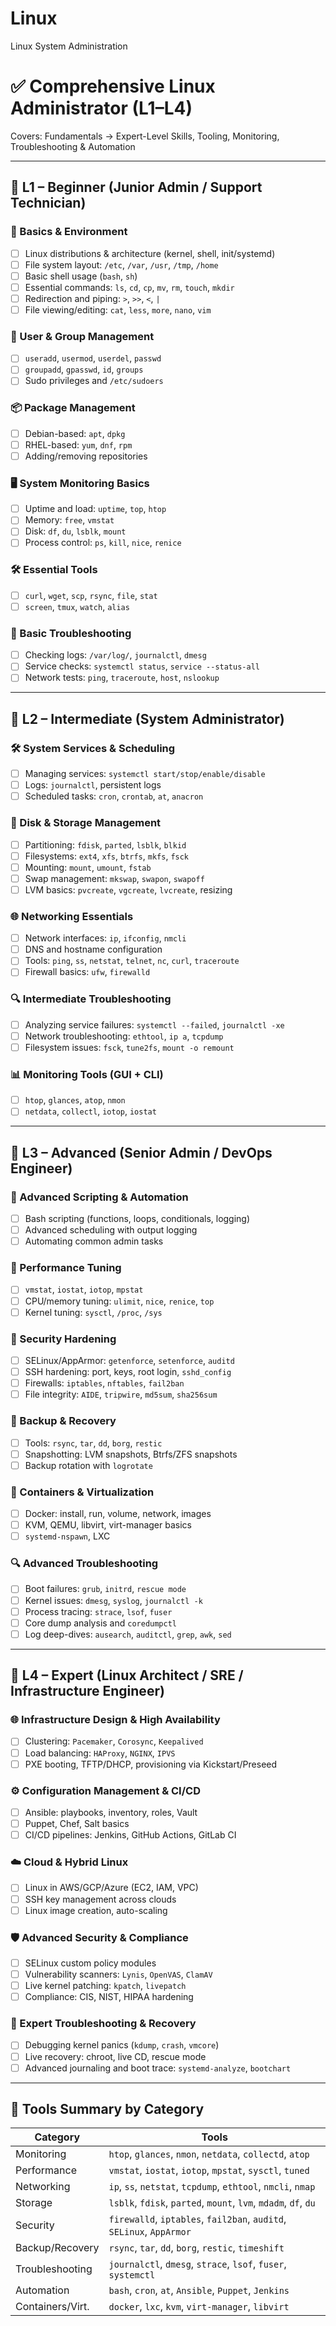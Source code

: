 # Linux
Linux System Administration 

# ✅ Comprehensive Linux Administrator  (L1–L4)

Covers: Fundamentals → Expert-Level Skills, Tooling, Monitoring, Troubleshooting & Automation

---

## 🔹 L1 – Beginner (Junior Admin / Support Technician)

### 📘 Basics & Environment
- [ ] Linux distributions & architecture (kernel, shell, init/systemd)
- [ ] File system layout: `/etc`, `/var`, `/usr`, `/tmp`, `/home`
- [ ] Basic shell usage (`bash`, `sh`)
- [ ] Essential commands: `ls`, `cd`, `cp`, `mv`, `rm`, `touch`, `mkdir`
- [ ] Redirection and piping: `>`, `>>`, `<`, `|`
- [ ] File viewing/editing: `cat`, `less`, `more`, `nano`, `vim`

### 👥 User & Group Management
- [ ] `useradd`, `usermod`, `userdel`, `passwd`
- [ ] `groupadd`, `gpasswd`, `id`, `groups`
- [ ] Sudo privileges and `/etc/sudoers`

### 📦 Package Management
- [ ] Debian-based: `apt`, `dpkg`
- [ ] RHEL-based: `yum`, `dnf`, `rpm`
- [ ] Adding/removing repositories

### 🖥️ System Monitoring Basics
- [ ] Uptime and load: `uptime`, `top`, `htop`
- [ ] Memory: `free`, `vmstat`
- [ ] Disk: `df`, `du`, `lsblk`, `mount`
- [ ] Process control: `ps`, `kill`, `nice`, `renice`

### 🛠️ Essential Tools
- [ ] `curl`, `wget`, `scp`, `rsync`, `file`, `stat`
- [ ] `screen`, `tmux`, `watch`, `alias`

### 🧩 Basic Troubleshooting
- [ ] Checking logs: `/var/log/`, `journalctl`, `dmesg`
- [ ] Service checks: `systemctl status`, `service --status-all`
- [ ] Network tests: `ping`, `traceroute`, `host`, `nslookup`

---

## 🔹 L2 – Intermediate (System Administrator)

### 🛠️ System Services & Scheduling
- [ ] Managing services: `systemctl start/stop/enable/disable`
- [ ] Logs: `journalctl`, persistent logs
- [ ] Scheduled tasks: `cron`, `crontab`, `at`, `anacron`

### 💾 Disk & Storage Management
- [ ] Partitioning: `fdisk`, `parted`, `lsblk`, `blkid`
- [ ] Filesystems: `ext4`, `xfs`, `btrfs`, `mkfs`, `fsck`
- [ ] Mounting: `mount`, `umount`, `fstab`
- [ ] Swap management: `mkswap`, `swapon`, `swapoff`
- [ ] LVM basics: `pvcreate`, `vgcreate`, `lvcreate`, resizing

### 🌐 Networking Essentials
- [ ] Network interfaces: `ip`, `ifconfig`, `nmcli`
- [ ] DNS and hostname configuration
- [ ] Tools: `ping`, `ss`, `netstat`, `telnet`, `nc`, `curl`, `traceroute`
- [ ] Firewall basics: `ufw`, `firewalld`

### 🔍 Intermediate Troubleshooting
- [ ] Analyzing service failures: `systemctl --failed`, `journalctl -xe`
- [ ] Network troubleshooting: `ethtool`, `ip a`, `tcpdump`
- [ ] Filesystem issues: `fsck`, `tune2fs`, `mount -o remount`

### 📊 Monitoring Tools (GUI + CLI)
- [ ] `htop`, `glances`, `atop`, `nmon`
- [ ] `netdata`, `collectl`, `iotop`, `iostat`

---

## 🔹 L3 – Advanced (Senior Admin / DevOps Engineer)

### 🧠 Advanced Scripting & Automation
- [ ] Bash scripting (functions, loops, conditionals, logging)
- [ ] Advanced scheduling with output logging
- [ ] Automating common admin tasks

### 🚀 Performance Tuning
- [ ] `vmstat`, `iostat`, `iotop`, `mpstat`
- [ ] CPU/memory tuning: `ulimit`, `nice`, `renice`, `top`
- [ ] Kernel tuning: `sysctl`, `/proc`, `/sys`

### 🔐 Security Hardening
- [ ] SELinux/AppArmor: `getenforce`, `setenforce`, `auditd`
- [ ] SSH hardening: port, keys, root login, `sshd_config`
- [ ] Firewalls: `iptables`, `nftables`, `fail2ban`
- [ ] File integrity: `AIDE`, `tripwire`, `md5sum`, `sha256sum`

### 🔧 Backup & Recovery
- [ ] Tools: `rsync`, `tar`, `dd`, `borg`, `restic`
- [ ] Snapshotting: LVM snapshots, Btrfs/ZFS snapshots
- [ ] Backup rotation with `logrotate`

### 🐳 Containers & Virtualization
- [ ] Docker: install, run, volume, network, images
- [ ] KVM, QEMU, libvirt, virt-manager basics
- [ ] `systemd-nspawn`, LXC

### 🔍 Advanced Troubleshooting
- [ ] Boot failures: `grub`, `initrd`, `rescue mode`
- [ ] Kernel issues: `dmesg`, `syslog`, `journalctl -k`
- [ ] Process tracing: `strace`, `lsof`, `fuser`
- [ ] Core dump analysis and `coredumpctl`
- [ ] Log deep-dives: `ausearch`, `auditctl`, `grep`, `awk`, `sed`

---

## 🔹 L4 – Expert (Linux Architect / SRE / Infrastructure Engineer)

### 🌐 Infrastructure Design & High Availability
- [ ] Clustering: `Pacemaker`, `Corosync`, `Keepalived`
- [ ] Load balancing: `HAProxy`, `NGINX`, `IPVS`
- [ ] PXE booting, TFTP/DHCP, provisioning via Kickstart/Preseed

### ⚙️ Configuration Management & CI/CD
- [ ] Ansible: playbooks, inventory, roles, Vault
- [ ] Puppet, Chef, Salt basics
- [ ] CI/CD pipelines: Jenkins, GitHub Actions, GitLab CI

### ☁️ Cloud & Hybrid Linux
- [ ] Linux in AWS/GCP/Azure (EC2, IAM, VPC)
- [ ] SSH key management across clouds
- [ ] Linux image creation, auto-scaling

### 🛡️ Advanced Security & Compliance
- [ ] SELinux custom policy modules
- [ ] Vulnerability scanners: `Lynis`, `OpenVAS`, `ClamAV`
- [ ] Live kernel patching: `kpatch`, `livepatch`
- [ ] Compliance: CIS, NIST, HIPAA hardening

### 🧠 Expert Troubleshooting & Recovery
- [ ] Debugging kernel panics (`kdump`, `crash`, `vmcore`)
- [ ] Live recovery: chroot, live CD, rescue mode
- [ ] Advanced journaling and boot trace: `systemd-analyze`, `bootchart`

---

## 🧰 Tools Summary by Category

| Category          | Tools                                                                 |
|-------------------|------------------------------------------------------------------------|
| Monitoring        | `htop`, `glances`, `nmon`, `netdata`, `collectd`, `atop`              |
| Performance       | `vmstat`, `iostat`, `iotop`, `mpstat`, `sysctl`, `tuned`              |
| Networking        | `ip`, `ss`, `netstat`, `tcpdump`, `ethtool`, `nmcli`, `nmap`          |
| Storage           | `lsblk`, `fdisk`, `parted`, `mount`, `lvm`, `mdadm`, `df`, `du`       |
| Security          | `firewalld`, `iptables`, `fail2ban`, `auditd`, `SELinux`, `AppArmor` |
| Backup/Recovery   | `rsync`, `tar`, `dd`, `borg`, `restic`, `timeshift`                   |
| Troubleshooting   | `journalctl`, `dmesg`, `strace`, `lsof`, `fuser`, `systemctl`         |
| Automation        | `bash`, `cron`, `at`, `Ansible`, `Puppet`, `Jenkins`                  |
| Containers/Virt.  | `docker`, `lxc`, `kvm`, `virt-manager`, `libvirt`                     |
